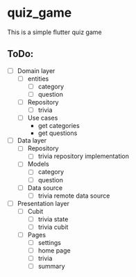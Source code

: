 # quiz_game

This is a simple flutter quiz game


## ToDo:
- [ ] Domain layer
  - [ ] entities
      - [ ] category
      - [ ] question
   - [ ] Repository
      - [ ] trivia
  - [ ] Use cases
      - get categories
      - get questions
- [ ] Data layer
  - [ ] Repository
      - [ ] trivia repository implementation
  - [ ] Models
      - [ ] category
      - [ ] question
  - [ ] Data source
      - [ ] trivia remote data source
- [ ] Presentation layer
  - [ ] Cubit
      - [ ] trivia state
      - [ ] trivia cubit
  - [ ] Pages
      - [ ] settings
      - [ ] home page
      - [ ] trivia
      - [ ] summary